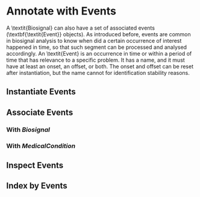 # Annotate with Events

A \textit{Biosignal} can also have a set of associated events (\textbf{\textit{Event}} objects). As introduced before, events are common in biosignal analysis to know when did a certain occurrence of interest happened in time, so that such segment can be processed and analysed accordingly. An \textit{Event} is an occurrence in time or within a period of time that has relevance to a specific problem. It has a name, and it must have at least an onset, an offset, or both. The onset and offset can be reset after instantiation, but the name cannot for identification stability reasons.


## Instantiate Events

## Associate Events

### With _Biosignal_

### With _MedicalCondition_

## Inspect Events

## Index by Events

